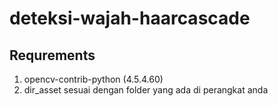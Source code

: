 # deteksi-wajah-haarcascade
## Requrements
1. opencv-contrib-python (4.5.4.60)
2. dir_asset sesuai dengan folder yang ada di perangkat anda
